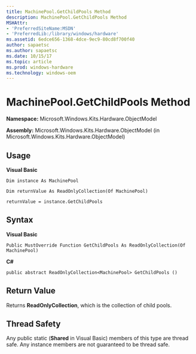 ```yaml
---
title: MachinePool.GetChildPools Method
description: MachinePool.GetChildPools Method
MSHAttr:
- 'PreferredSiteName:MSDN'
- 'PreferredLib:/library/windows/hardware'
ms.assetid: 6edce656-1368-4dce-9ec9-80cd8f700f40
author: sapaetsc
ms.author: sapaetsc
ms.date: 10/15/17
ms.topic: article
ms.prod: windows-hardware
ms.technology: windows-oem
---
```


# MachinePool.GetChildPools Method


**Namespace:** Microsoft.Windows.Kits.Hardware.ObjectModel

**Assembly:** Microsoft.Windows.Kits.Hardware.ObjectModel (in Microsoft.Windows.Kits.Hardware.ObjectModel)

## <span id="Usage"></span><span id="usage"></span><span id="USAGE"></span>Usage


**Visual Basic**

`Dim instance As MachinePool`

`Dim returnValue As ReadOnlyCollection(Of MachinePool)`

`returnValue = instance.GetChildPools`

## <span id="Syntax"></span><span id="syntax"></span><span id="SYNTAX"></span>Syntax


**Visual Basic**

`Public MustOverride Function GetChildPools As ReadOnlyCollection(Of MachinePool)`

**C#**

`public abstract ReadOnlyCollection<MachinePool> GetChildPools ()`

## <span id="Return_Value"></span><span id="return_value"></span><span id="RETURN_VALUE"></span>Return Value


Returns **ReadOnlyCollection**, which is the collection of child pools.

## <span id="Thread_Safety"></span><span id="thread_safety"></span><span id="THREAD_SAFETY"></span>Thread Safety


Any public static (**Shared** in Visual Basic) members of this type are thread safe. Any instance members are not guaranteed to be thread safe.

 

 






